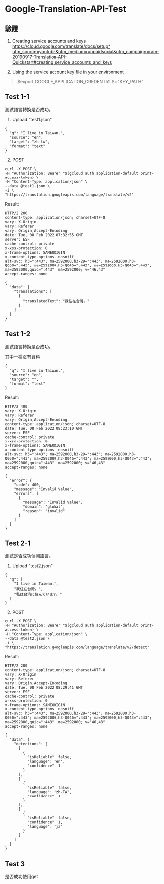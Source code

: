 # Google-Translation-API-Test

## 驗證
1. Creating service accounts and keys<br />
https://cloud.google.com/translate/docs/setup?utm_source=youtube&utm_medium=unpaidsocial&utm_campaign=ram-20190917-Translation-API-Quickstart#creating_service_accounts_and_keys

2. Using the service account key file in your environment
> $export GOOGLE_APPLICATION_CREDENTIALS="KEY_PATH"

## Test 1-1

測試語言轉換是否成功。<br />

1. Upload "test1.json"<br />
```
{
  "q": "I live in Taiwan.",
  "source": "en",
  "target": "zh-tw",
  "format": "text"
}
```

2. POST<br />
```
curl -X POST \
-H "Authorization: Bearer "$(gcloud auth application-default print-access-token) \
-H "Content-Type: application/json" \
--data @test1.json \
-i \
"https://translation.googleapis.com/language/translate/v2"
```

Result:<br />
```
HTTP/2 200 
content-type: application/json; charset=UTF-8
vary: X-Origin
vary: Referer
vary: Origin,Accept-Encoding
date: Tue, 08 Feb 2022 07:32:55 GMT
server: ESF
cache-control: private
x-xss-protection: 0
x-frame-options: SAMEORIGIN
x-content-type-options: nosniff
alt-svc: h3=":443"; ma=2592000,h3-29=":443"; ma=2592000,h3-Q050=":443"; ma=2592000,h3-Q046=":443"; ma=2592000,h3-Q043=":443"; ma=2592000,quic=":443"; ma=2592000; v="46,43"
accept-ranges: none

{
  "data": {
    "translations": [
      {
        "translatedText": "我住在台灣。"
      }
    ]
  }
}
```

## Test 1-2

測試語言轉換是否成功。<br />

其中一欄沒有資料<br />
```
{
  "q": "I live in Taiwan.",
  "source": "en",
  "target": "",
  "format": "text"
}
```

Result:<br />
```
HTTP/2 400 
vary: X-Origin
vary: Referer
vary: Origin,Accept-Encoding
content-type: application/json; charset=UTF-8
date: Tue, 08 Feb 2022 08:23:10 GMT
server: ESF
cache-control: private
x-xss-protection: 0
x-frame-options: SAMEORIGIN
x-content-type-options: nosniff
alt-svc: h3=":443"; ma=2592000,h3-29=":443"; ma=2592000,h3-Q050=":443"; ma=2592000,h3-Q046=":443"; ma=2592000,h3-Q043=":443"; ma=2592000,quic=":443"; ma=2592000; v="46,43"
accept-ranges: none

{
  "error": {
    "code": 400,
    "message": "Invalid Value",
    "errors": [
      {
        "message": "Invalid Value",
        "domain": "global",
        "reason": "invalid"
      }
    ]
  }
}
```
## Test 2-1

測試是否成功偵測語言。<br />

1. Upload "test2.json"<br />
```
{
  "q": [
    "I live in Taiwan.",
    "我住在台灣。",
    "私は台湾に住んでいます。"
  ]
}
```

2. POST<br />
```
curl -X POST \
-H "Authorization: Bearer "$(gcloud auth application-default print-access-token) \
-H "Content-Type: application/json" \
--data @test2.json \
-i \
"https://translation.googleapis.com/language/translate/v2/detect"
```

Result:<br />
```
HTTP/2 200 
content-type: application/json; charset=UTF-8
vary: X-Origin
vary: Referer
vary: Origin,Accept-Encoding
date: Tue, 08 Feb 2022 08:29:41 GMT
server: ESF
cache-control: private
x-xss-protection: 0
x-frame-options: SAMEORIGIN
x-content-type-options: nosniff
alt-svc: h3=":443"; ma=2592000,h3-29=":443"; ma=2592000,h3-Q050=":443"; ma=2592000,h3-Q046=":443"; ma=2592000,h3-Q043=":443"; ma=2592000,quic=":443"; ma=2592000; v="46,43"
accept-ranges: none

{
  "data": {
    "detections": [
      [
        {
          "isReliable": false,
          "language": "en",
          "confidence": 1
        }
      ],
      [
        {
          "isReliable": false,
          "language": "zh-TW",
          "confidence": 1
        }
      ],
      [
        {
          "isReliable": false,
          "confidence": 1,
          "language": "ja"
        }
      ]
    ]
  }
}
```
## Test 3

是否成功使用get<br />
